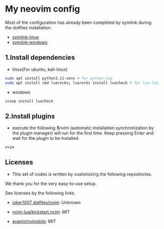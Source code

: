 # My neovim config

Most of the configuration has already been completed by symlink during the
dotfiles installation.

- [symlink-linux](../linux/symlink.sh)
- [symlink-windows](../windows/setup/symlink.ps1)

## 1.Install dependencies

- linux(For ubuntu, kali-linux)

```bash
sudo apt install python3.11-venv # for python-lsp
sudo apt install sed luarocks; luarocks install luacheck # for lua-lsp, luacheck
```

- windows

```powershell
scoop install luacheck
```

## 2.Install plugins

- execute the following $nvim (automatic installation synchronization by the
  plugin manager) will run for the first time. Keep pressing Enter and wait for
  the plugin to be installed.

```bash
nvim
```

## Licenses

- This set of codes is written by customizing the following repositories.

We thank you for the very easy-to-use setup.

See licenses by the following links.

- [joker1007 dotfiles/nvim](https://github.com/joker1007/dotfiles/tree/master/nvim):
  Unknown

- [nvim-lua/kickstart.nvim](https://github.com/nvim-lua/kickstart.nvim/blob/master/LICENSE.md):
  MIT

- [ayamir/nvimdots](https://github.com/ayamir/nvimdots/blob/main/LICENSE): MIT
